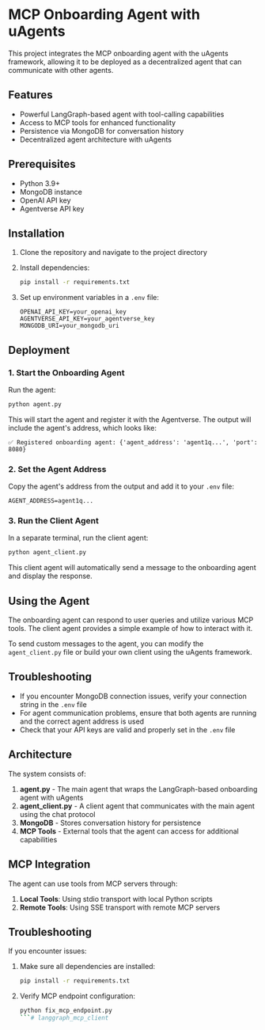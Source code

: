 # MCP Onboarding Agent with uAgents

This project integrates the MCP onboarding agent with the uAgents framework, allowing it to be deployed as a decentralized agent that can communicate with other agents.

## Features

- Powerful LangGraph-based agent with tool-calling capabilities
- Access to MCP tools for enhanced functionality
- Persistence via MongoDB for conversation history
- Decentralized agent architecture with uAgents

## Prerequisites

- Python 3.9+
- MongoDB instance
- OpenAI API key
- Agentverse API key

## Installation

1. Clone the repository and navigate to the project directory

2. Install dependencies:
   ```bash
   pip install -r requirements.txt
   ```

3. Set up environment variables in a `.env` file:
   ```
   OPENAI_API_KEY=your_openai_key
   AGENTVERSE_API_KEY=your_agentverse_key
   MONGODB_URI=your_mongodb_uri
   ```

## Deployment

### 1. Start the Onboarding Agent

Run the agent:
```bash
python agent.py
```

This will start the agent and register it with the Agentverse. The output will include the agent's address, which looks like:
```
✅ Registered onboarding agent: {'agent_address': 'agent1q...', 'port': 8080}
```

### 2. Set the Agent Address 

Copy the agent's address from the output and add it to your `.env` file:
```
AGENT_ADDRESS=agent1q...
```

### 3. Run the Client Agent

In a separate terminal, run the client agent:
```bash
python agent_client.py
```

This client agent will automatically send a message to the onboarding agent and display the response.

## Using the Agent

The onboarding agent can respond to user queries and utilize various MCP tools. The client agent provides a simple example of how to interact with it.

To send custom messages to the agent, you can modify the `agent_client.py` file or build your own client using the uAgents framework.

## Troubleshooting

- If you encounter MongoDB connection issues, verify your connection string in the `.env` file
- For agent communication problems, ensure that both agents are running and the correct agent address is used
- Check that your API keys are valid and properly set in the `.env` file

## Architecture

The system consists of:

1. **agent.py** - The main agent that wraps the LangGraph-based onboarding agent with uAgents
2. **agent_client.py** - A client agent that communicates with the main agent using the chat protocol
3. **MongoDB** - Stores conversation history for persistence
4. **MCP Tools** - External tools that the agent can access for additional capabilities

## MCP Integration

The agent can use tools from MCP servers through:

1. **Local Tools**: Using stdio transport with local Python scripts
2. **Remote Tools**: Using SSE transport with remote MCP servers

## Troubleshooting

If you encounter issues:

1. Make sure all dependencies are installed:
   ```bash
   pip install -r requirements.txt
   ```

2. Verify MCP endpoint configuration:
   ```bash
   python fix_mcp_endpoint.py
   ```# langgraph_mcp_client
